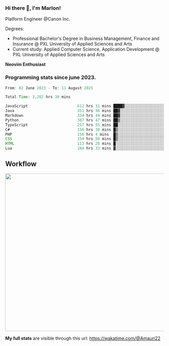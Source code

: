 
### Hi there 👋, I'm Marlon!

Platform Engineer @Canon Inc.

Degrees: 
- Professional Bachelor's Degree in Business Management, Finance and Insurance @ PXL University of Applied Sciences and Arts
- Current study: Applied Computer Science, Application Development @ PXL University of Applied Sciences and Arts

**Neovim Enthusiast**

### Programming stats since june 2023.
<!--START_SECTION:waka-->

```java
From: 02 June 2023 - To: 11 August 2025

Total Time: 3,202 hrs 30 mins

JavaScript                      612 hrs 31 mins ████▓░░░░░░░░░░░░░░░░░░░░   18.70 %
Java                            351 hrs 56 mins ██▓░░░░░░░░░░░░░░░░░░░░░░   10.75 %
Markdown                        334 hrs 44 mins ██▓░░░░░░░░░░░░░░░░░░░░░░   10.22 %
Python                          307 hrs 47 mins ██▒░░░░░░░░░░░░░░░░░░░░░░   09.40 %
TypeScript                      257 hrs 55 mins ██░░░░░░░░░░░░░░░░░░░░░░░   07.88 %
C#                              156 hrs 38 mins █▒░░░░░░░░░░░░░░░░░░░░░░░   04.78 %
PHP                             156 hrs 4 mins  █▒░░░░░░░░░░░░░░░░░░░░░░░   04.77 %
CSS                             154 hrs 50 mins █▒░░░░░░░░░░░░░░░░░░░░░░░   04.73 %
HTML                            113 hrs 28 mins █░░░░░░░░░░░░░░░░░░░░░░░░   03.46 %
Lua                             104 hrs 33 mins ▓░░░░░░░░░░░░░░░░░░░░░░░░   03.19 %
```

<!--END_SECTION:waka-->

## Workflow
<a href="https://wakatime.com"><img width="750" height="500" src="https://wakatime.com/share/@Amauri22/c9755ad7-b574-44e4-a9ee-ddb3582724ea.png" /></a>

**My full stats** are visible through this url: https://wakatime.com/@Amauri22
